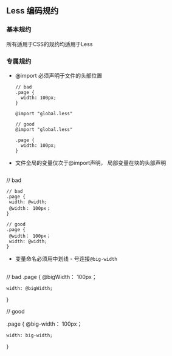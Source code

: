 ## Less 编码规约

### 基本规约

所有适用于CSS的规约均适用于Less

### 专属规约

- @import 必须声明于文件的头部位置
  ```less
  // bad
  .page {
    width: 100px;
  }
  
  @import "global.less"
  
  // good
  @import "global.less"
  
  .page {
    width: 100px;
  }
  ```
 - 文件全局的变量仅次于@import声明， 局部变量在块的头部声明
   ```les
  // bad
   ```less
   // bad
  .page {
    width: @width;
    @width： 100px；
  }
  
  // good
  .page {
    @width： 100px；
    width: @width;
  }
  ```
  
 - 变量命名必须用中划线 - 号连接`@big-width`
    ```css
  // bad
  .page {
    @bigWidth： 100px；
  
    width: @bigWidth;
  }
  
  // good
  
  .page {
    @big-width： 100px；
  
    width: big-width;
  }
  ```
